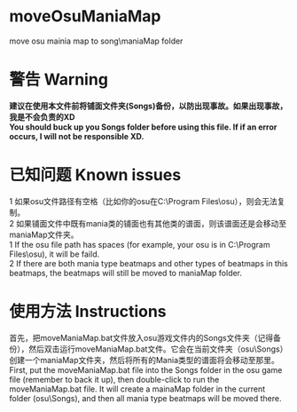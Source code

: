 # moveOsuManiaMap
move osu mainia map to song\maniaMap folder

# 警告 Warning
**建议在使用本文件前将铺面文件夹(Songs)备份，以防出现事故。如果出现事故，我是不会负责的XD**  
**You should buck up you Songs folder before using this file. If if an error occurs, I will not be responsible XD.**  
  
# 已知问题 Known issues
1 如果osu文件路径有空格（比如你的osu在C:\Program Files\osu），则会无法复制。  
2 如果铺面文件中既有mania类的铺面也有其他类的谱面，则该谱面还是会移动至maniaMap文件夹。    
1 If the osu file path has spaces (for example, your osu is in C:\Program Files\osu), it will be faild.  
2 If there are both mania type beatmaps and other types of beatmaps in this beatmaps, the beatmaps will still be moved to maniaMap folder.
  
# 使用方法 Instructions
首先，把moveManiaMap.bat文件放入osu游戏文件内的Songs文件夹（记得备份），然后双击运行moveManiaMap.bat文件。它会在当前文件夹（osu\Songs）创建一个maniaMap文件夹，然后将所有的Mania类型的谱面将会移动至那里。  
First, put the moveManiaMap.bat file into the Songs folder in the osu game file (remember to back it up), then double-click to run the moveManiaMap.bat file. It will create a mainaMap folder in the current folder (osu\Songs), and then all mania type beatmaps will be moved there.
